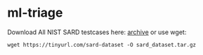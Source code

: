 # ml-triage
Download All NIST SARD testcases here:
[archive](https://disk.yandex.ru/d/ky0240a81Zh9lw) or use wget:  
```
wget https://tinyurl.com/sard-dataset -O sard_dataset.tar.gz
```

